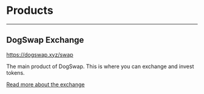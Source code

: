 # Products

---

## DogSwap Exchange

<https://dogswap.xyz/swap>

The main product of DogSwap. This is where you can exchange and invest tokens.

[Read more about the exchange](/products/amm-exchange/)
